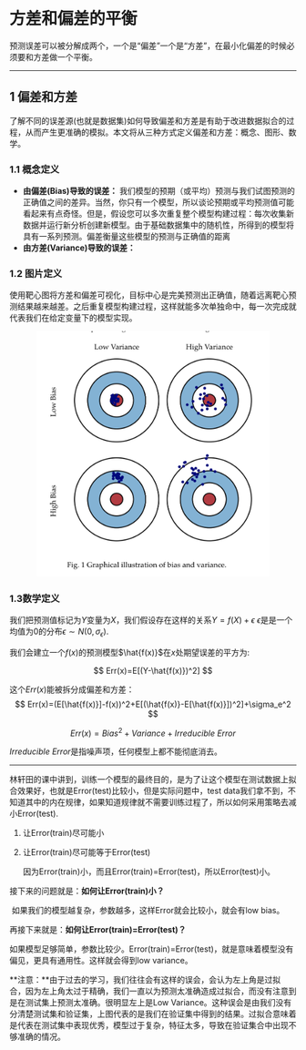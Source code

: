 # 方差和偏差的平衡

预测误差可以被分解成两个，一个是“偏差”一个是“方差”，在最小化偏差的时候必须要和方差做一个平衡。

------

## 1 偏差和方差

了解不同的误差源(也就是数据集)如何导致偏差和方差是有助于改进数据拟合的过程，从而产生更准确的模拟。本文将从三种方式定义偏差和方差：概念、图形、数学。

### 1.1 概念定义

- **由偏差(Bias)导致的误差：** 我们模型的预期（或平均）预测与我们试图预测的正确值之间的差异。当然，你只有一个模型，所以谈论预期或平均预测值可能看起来有点奇怪。但是，假设您可以多次重复整个模型构建过程：每次收集新数据并运行新分析创建新模型。由于基础数据集中的随机性，所得到的模型将具有一系列预测。偏差衡量这些模型的预测与正确值的距离
- **由方差(Variance)导致的误差：**



### 1.2 图片定义

使用靶心图将方差和偏差可视化，目标中心是完美预测出正确值，随着远离靶心预测结果越来越差。之后重复模型构建过程，这样就能多次单独命中，每一次完成就代表我们在给定变量下的模型实现。

<p align="center">
    <img src="../image/bias_and_variance.png" alt="sample" width="408" height="430.4">
</p>

### 1.3数学定义

我们把预测值标记为$Y$变量为$X$，我们假设存在这样的关系$Y=f(X)+ϵ$ $ϵ$是是一个均值为0的分布$ϵ∼N(0,σ_ϵ).$

我们会建立一个$f(x)​$的预测模型$\hat{f(x)}​$在$x​$处期望误差的平方为:

$$
Err(x)=E[(Y-\hat{f(x)})^2]
$$

这个$Err(x)$能被拆分成偏差和方差：
$$
Err(x)=(E[\hat{f(x)}]-f(x))^2+E[(\hat{f(x)}-E[\hat{f(x)}])^2]+\sigma_e^2
$$

$$
Err(x)=Bias^2+Variance+Irreducible\ Error
$$

$Irreducible\ Error$是指噪声项，任何模型上都不能彻底消去。

[Bias and  Variance]: http://scott.fortmann-roe.com/docs/BiasVariance.html

------

林轩田的课中讲到，训练一个模型的最终目的，是为了让这个模型在测试数据上拟合效果好，也就是Error(test)比较小，但是实际问题中，test data我们拿不到，不知道其中的内在规律，如果知道规律就不需要训练过程了，所以如何采用策略去减小Error(test).

1. 让Error(train)尽可能小

2. 让Error(train)尽可能等于Error(test)

   因为Error(train)小，而且Error(train)=Error(test)，所以Error(test)小。

接下来的问题就是：**如何让Error(train)小？**

​    如果我们的模型越复杂，参数越多，这样Error就会比较小，就会有low bias。

再接下来就是：**如何让Error(train)=Error(test)？**

​    如果模型足够简单，参数比较少。Error(train)=Error(test)，就是意味着模型没有偏见，更具有通用性。这样就会得到low variance。



**注意：**由于过去的学习，我们往往会有这样的误会，会认为左上角是过拟合，因为左上角太过于精确，我们一直以为预测太准确造成过拟合，而没有注意到是在测试集上预测太准确。很明显左上是Low Variance。这种误会是由我们没有分清楚测试集和验证集，上图代表的是我们在验证集中得到的结果。过拟合意味着是代表在测试集中表现优秀，模型过于复杂，特征太多，导致在验证集合中出现不够准确的情况。

